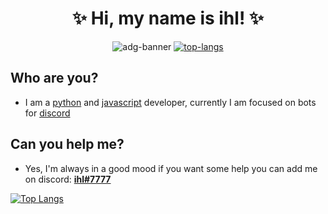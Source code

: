 <h1 align="center">✨ Hi, my name is ihl! ✨</h1>

<p align="center">
    <img src="https://cardivo.vercel.app/api?name=ihl&instagram=ihl.dev&github=ihl7&description=I%27m%20Python%20and%20CS%20Programmer&image=https://c4.wallpaperflare.com/wallpaper/783/53/235/miyamoto-musashi-manga-samurai-katana-wallpaper-preview.jpg" alt="adg-banner">
    <a href='https://discord.com/users/428114154981949441'><img src="https://discord.c99.nl/widget/theme-3/428114154981949441.png" alt="top-langs"></a>
</p>

## Who are you?
- I am a [python](https://www.python.org/) and [javascript](https://developer.mozilla.org/en-US/docs/Web/JavaScript) developer, currently I am focused on bots for [discord](https://discord.com/)

## Can you help me?
- Yes, I'm always in a good mood if you want some help you can add me on discord: [**ihl#7777**](https://discord.com/users/428114154981949441)

[![Top Langs](https://github-readme-stats.vercel.app/api/top-langs/?username=ihl7&layout=compact)](https://github.com/ihl7)
